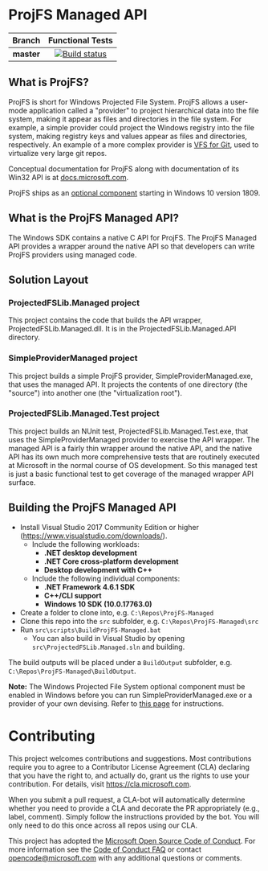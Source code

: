 # ProjFS Managed API
|Branch|Functional Tests|
|:--:|:--:|
|**master**|[![Build status](https://dev.azure.com/projfs/ci/_apis/build/status/PR%20-%20Build%20and%20Functional%20Test%20-%202019?branchName=master)](https://dev.azure.com/projfs/ci/_build/latest?definitionId=5)|
## What is ProjFS?

ProjFS is short for Windows Projected File System.  ProjFS allows a user-mode application called a
"provider" to project hierarchical data into the file system, making it appear as files and directories
in the file system. For example, a simple provider could project the Windows registry into the file
system, making registry keys and values appear as files and directories, respectively. An example of
a more complex provider is [VFS for Git](https://github.com/Microsoft/VFSForGit), used to virtualize
very large git repos.

Conceptual documentation for ProjFS along with documentation of its Win32 API is at
[docs.microsoft.com](https://docs.microsoft.com/en-us/windows/desktop/projfs/projected-file-system).

ProjFS ships as an [optional component](https://docs.microsoft.com/en-us/windows/desktop/projfs/enabling-windows-projected-file-system)
starting in Windows 10 version 1809.

## What is the ProjFS Managed API?

The Windows SDK contains a native C API for ProjFS.  The ProjFS Managed API provides a wrapper around
the native API so that developers can write ProjFS providers using managed code.

## Solution Layout

### ProjectedFSLib.Managed project

This project contains the code that builds the API wrapper, ProjectedFSLib.Managed.dll.  It is in the
ProjectedFSLib.Managed.API directory.

### SimpleProviderManaged project

This project builds a simple ProjFS provider, SimpleProviderManaged.exe, that uses the managed API.
It projects the contents of one directory (the "source") into another one (the "virtualization root").

### ProjectedFSLib.Managed.Test project

This project builds an NUnit test, ProjectedFSLib.Managed.Test.exe, that uses the SimpleProviderManaged
provider to exercise the API wrapper.  The managed API is a fairly thin wrapper around the native API,
and the native API has its own much more comprehensive tests that are routinely executed at Microsoft
in the normal course of OS development.  So this managed test is just a basic functional test to get
coverage of the managed wrapper API surface.

## Building the ProjFS Managed API

* Install Visual Studio 2017 Community Edition or higher (https://www.visualstudio.com/downloads/).
  * Include the following workloads: 
    * **.NET desktop development**
    * **.NET Core cross-platform development**
    * **Desktop development with C++**
  * Include the following individual components:
    * **.NET Framework 4.6.1 SDK**
    * **C++/CLI support**
    * **Windows 10 SDK (10.0.17763.0)**
* Create a folder to clone into, e.g. `C:\Repos\ProjFS-Managed`
* Clone this repo into the `src` subfolder, e.g. `C:\Repos\ProjFS-Managed\src`
* Run `src\scripts\BuildProjFS-Managed.bat`
  * You can also build in Visual Studio by opening `src\ProjectedFSLib.Managed.sln` and building.

The build outputs will be placed under a `BuildOutput` subfolder, e.g. `C:\Repos\ProjFS-Managed\BuildOutput`.

**Note:** The Windows Projected File System optional component must be enabled in Windows before
you can run SimpleProviderManaged.exe or a provider of your own devising.  Refer to
[this page](https://docs.microsoft.com/en-us/windows/desktop/projfs/enabling-windows-projected-file-system)
for instructions.

# Contributing

This project welcomes contributions and suggestions.  Most contributions require you to agree to a
Contributor License Agreement (CLA) declaring that you have the right to, and actually do, grant us
the rights to use your contribution. For details, visit https://cla.microsoft.com.

When you submit a pull request, a CLA-bot will automatically determine whether you need to provide
a CLA and decorate the PR appropriately (e.g., label, comment). Simply follow the instructions
provided by the bot. You will only need to do this once across all repos using our CLA.

This project has adopted the [Microsoft Open Source Code of Conduct](https://opensource.microsoft.com/codeofconduct/).
For more information see the [Code of Conduct FAQ](https://opensource.microsoft.com/codeofconduct/faq/) or
contact [opencode@microsoft.com](mailto:opencode@microsoft.com) with any additional questions or comments.
